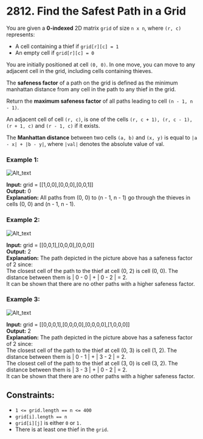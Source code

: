 # 2812. Find the Safest Path in a Grid

You are given a **0-indexed** 2D matrix `grid` of size `n x n`, where `(r, c)` represents:

- A cell containing a thief if `grid[r][c] = 1`  
- An empty cell if `grid[r][c] = 0`

You are initially positioned at cell `(0, 0)`. In one move, you can move to any adjacent cell in the grid, including cells containing thieves.

The **safeness factor** of a path on the grid is defined as the minimum manhattan distance from any cell in the path to any thief in the grid.

Return the **maximum safeness factor** of all paths leading to cell `(n - 1, n - 1)`.

An adjacent cell of cell `(r, c)`, is one of the cells `(r, c + 1), (r, c - 1), (r + 1, c)` and `(r - 1, c)` if it exists.

The **Manhattan distance** between two cells `(a, b)` and `(x, y)` is equal to `|a - x| + |b - y|`, where `|val|` denotes the absolute value of val. 

### Example 1:
![Alt_text](https://assets.leetcode.com/uploads/2023/07/02/example1.png)

**Input:** grid = [[1,0,0],[0,0,0],[0,0,1]]  
**Output:** 0  
**Explanation:** All paths from (0, 0) to (n - 1, n - 1) go through the thieves in cells (0, 0) and (n - 1, n - 1).

### Example 2:
![Alt_text](https://assets.leetcode.com/uploads/2023/07/02/example2.png)

**Input:** grid = [[0,0,1],[0,0,0],[0,0,0]]  
**Output:** 2  
**Explanation:** The path depicted in the picture above has a safeness factor of 2 since:  
The closest cell of the path to the thief at cell (0, 2) is cell (0, 0). The distance between them is | 0 - 0 | + | 0 - 2 | = 2.  
It can be shown that there are no other paths with a higher safeness factor.

### Example 3:
![Alt_text](https://assets.leetcode.com/uploads/2023/07/02/example3.png)

**Input:** grid = [[0,0,0,1],[0,0,0,0],[0,0,0,0],[1,0,0,0]]  
**Output:** 2  
**Explanation:** The path depicted in the picture above has a safeness factor of 2 since:  
The closest cell of the path to the thief at cell (0, 3) is cell (1, 2). The distance between them is | 0 - 1 | + | 3 - 2 | = 2.  
The closest cell of the path to the thief at cell (3, 0) is cell (3, 2). The distance between them is | 3 - 3 | + | 0 - 2 | = 2.  
It can be shown that there are no other paths with a higher safeness factor.
 
## Constraints:
- `1 <= grid.length == n <= 400`
- `grid[i].length == n`
- `grid[i][j]` is either `0` or `1.`
- There is at least one thief in the `grid`.